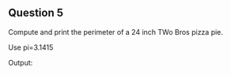## Question 5

Compute and print the perimeter of a 24 inch TWo Bros pizza pie.

Use pi=3.1415

Output:
